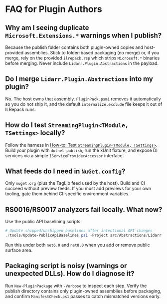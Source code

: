 # FAQ for Plugin Authors

## Why am I seeing duplicate `Microsoft.Extensions.*` warnings when I publish?
Because the publish folder contains both plugin-owned copies and host-provided assemblies. Stick to folder-based packaging (no merge) or, if you merge, rely on the provided `ilrepack.rsp` which strips `Microsoft.*` binaries before merging. Never include `Lidarr.Plugin.Abstractions` in the payload.

## Do I merge `Lidarr.Plugin.Abstractions` into my plugin?
No. The host owns that assembly. `PluginPack.psm1` removes it automatically so you do not ship it, and the default `internalize.exclude` file keeps it out of ILRepack runs.

## How do I test `StreamingPlugin<TModule, TSettings>` locally?
Follow the harness in [How-to: Test `StreamingPlugin<TModule, TSettings>`](how-to/USE_STREAMING_PLUGIN.md). Build your plugin with `dotnet publish`, run the xUnit fixture, and expose DI services via a simple `IServiceProviderAccessor` interface.

## What feeds do I need in `NuGet.config`?
Only `nuget.org` (plus the TagLib feed used by the host). Build and CI succeed without preview feeds. If you must add previews for your own tooling, gate them behind CI-specific environment variables.

## RS0016/RS0017 analyzers fail locally. What now?
Use the public API baselining scripts:

```powershell
# Update shipped/unshipped baselines after intentional API changes
./tools/Update-PublicApiBaselines.ps1 -Project src/Abstractions/Lidarr.Plugin.Abstractions.csproj
```

Run this under both `net6.0` and `net8.0` when you add or remove public surface area.

## Packaging script is noisy (warnings or unexpected DLLs). How do I diagnose it?
Run `New-PluginPackage` with `-Verbose` to inspect each step. Verify the publish directory contains only plugin-owned assemblies before packaging, and confirm `ManifestCheck.ps1` passes to catch mismatched versions early.
